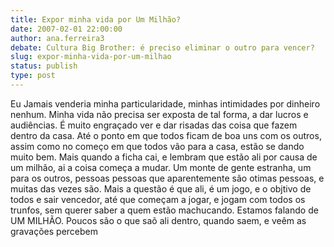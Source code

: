 ```yaml
---
title: Expor minha vida por Um Milhão?
date: 2007-02-01 22:00:00
author: ana.ferreira3
debate: Cultura Big Brother: é preciso eliminar o outro para vencer?
slug: expor-minha-vida-por-um-milhao
status: publish 
type: post
---
```


Eu Jamais venderia minha particularidade, minhas intimidades por dinheiro nenhum. Minha vida não precisa ser exposta de tal forma, a dar lucros e audiências. É muito engraçado ver e dar risadas das coisa que fazem dentro da casa. Até o ponto em que todos ficam de boa uns com os outros, assim como no começo em que todos vão para a casa, estão se dando muito bem. Mais quando a ficha cai, e lembram que estão ali por causa de um milhão, ai a coisa começa a mudar. Um monte de gente estranha, um para os outros, pessoas pessoas que aparentemente são otimas pessoas, e muitas das vezes são. Mais a questão é que ali, é um jogo, e o objtivo de todos e sair vencedor, até que começam a jogar, e jogam com todos os trunfos, sem querer saber a quem estão machucando. Estamos falando de UM MILHÃO. Poucos são o que saõ ali dentro, quando saem, e veêm as gravações percebem
